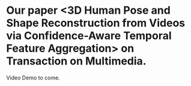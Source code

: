 # Our paper <3D Human Pose and Shape Reconstruction from Videos via Confidence-Aware Temporal Feature Aggregation> on Transaction on Multimedia.
Video Demo to come.
